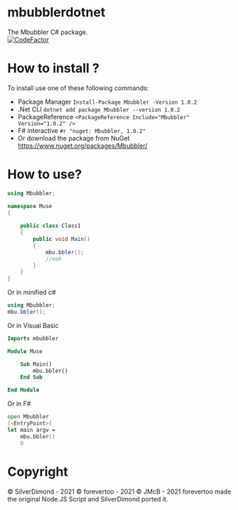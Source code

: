 # mbubblerdotnet
The Mbubbler C# package.  
[![CodeFactor](https://www.codefactor.io/repository/github/mbubblerteam/mbubblerdotnet/badge)](https://www.codefactor.io/repository/github/mbubblerteam/mbubblerdotnet)
# How to install ?
To install use one of these following commands: 
 - Package Manager
   `Install-Package Mbubbler -Version 1.0.2`
 - .Net CLI
    `dotnet add package Mbubbler --version 1.0.2`  
 - PackageReference
   `<PackageReference Include="Mbubbler" Version="1.0.2" />`  
 - F# interactive
   `#r "nuget: Mbubbler, 1.0.2"`  
 - Or download the package from NuGet
   https://www.nuget.org/packages/Mbubbler/  
# How to use?
```csharp
using Mbubbler;

namespace Muse
{
   
    public class Class1
    {
        public void Main()
        {
            mbu.bbler();
            //mah
        }
    }
}
```
Or in minified c#
```csharp
using Mbubbler;
mbu.bbler();
```
Or in Visual Basic
```vb
Imports mbubbler

Module Muse

    Sub Main()
        mbu.bbler()
    End Sub

End Module
```
Or in F#
```fsharp
open Mbubbler
[<EntryPoint>]
let main argv =
    mbu.bbler()
    0
```
# Copyright
© SilverDimond - 2021
© forevertoo - 2021
© JMcB - 2021
forevertoo made the original Node.JS Script and SilverDimond ported it.
